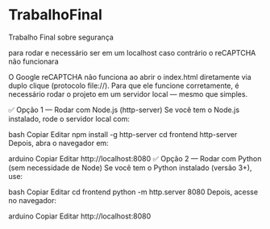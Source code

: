 # TrabalhoFinal
Trabalho Final sobre segurança 

para rodar e necessário ser em um localhost caso contrário o reCAPTCHA não funcionara

 O Google reCAPTCHA não funciona ao abrir o index.html diretamente via duplo clique (protocolo file://).
Para que ele funcione corretamente, é necessário rodar o projeto em um servidor local — mesmo que simples.

✅ Opção 1 — Rodar com Node.js (http-server)
Se você tem o Node.js instalado, rode o servidor local com:

bash
Copiar
Editar
npm install -g http-server
cd frontend
http-server
Depois, abra o navegador em:

arduino
Copiar
Editar
http://localhost:8080
✅ Opção 2 — Rodar com Python (sem necessidade de Node)
Se você tem o Python instalado (versão 3+), use:

bash
Copiar
Editar
cd frontend
python -m http.server 8080
Depois, acesse no navegador:

arduino
Copiar
Editar
http://localhost:8080

